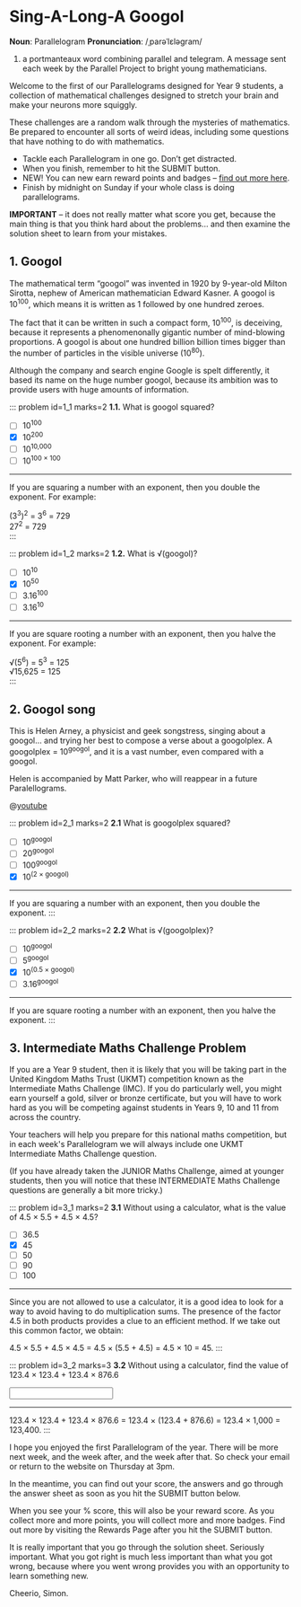 # Sing-A-Long-A Googol

<div class="dictionary">

__Noun__: Parallelogram
__Pronunciation__: /ˌparəˈlɛləɡram/

1. a portmanteaux word combining parallel and telegram. A message sent each
week by the Parallel Project to bright young mathematicians.

</div>

Welcome to the first of our Parallelograms designed for Year 9 students, a collection of mathematical challenges designed to stretch your brain and make your neurons more squiggly.

These challenges are a random walk through the mysteries of mathematics. Be prepared to encounter all sorts of weird ideas, including some questions that have nothing to do with mathematics.

* Tackle each Parallelogram in one go. Don’t get distracted.
* When you finish, remember to hit the SUBMIT button.
*	NEW! You can new earn reward points and badges – [find out more here](/badges).
*	Finish by midnight on Sunday if your whole class is doing parallelograms.

__IMPORTANT__ – it does not really matter what score you get, because the main thing is that you think hard about the problems... and then examine the solution sheet to learn from your mistakes.


## 1. Googol

The mathematical term “googol” was invented in 1920 by 9-year-old Milton Sirotta, nephew of American mathematician Edward Kasner. A googol is 10<sup>100</sup>, which means it is written as 1 followed by one hundred zeroes.

The fact that it can be written in such a compact form, 10<sup>100</sup>, is deceiving, because it represents a phenomenonally gigantic number of mind-blowing proportions. A googol is about one hundred billion billion times bigger than the number of particles in the visible universe (10<sup>80</sup>).

Although the company and search engine Google is spelt differently, it based its name on the huge number googol, because its ambition was to provide users with huge amounts of information.

::: problem id=1_1 marks=2
__1.1.__ What is googol squared?

* [ ] 10<sup>100</sup>
* [x] 10<sup>200</sup>
* [ ] 10<sup>10,000</sup>
* [ ] 10<sup>100 × 100</sup>

---

If you are squaring a number with an exponent, then you double the exponent. For example:

(3<sup>3</sup>)<sup>2</sup> = 3<sup>6</sup> = 729  
27<sup>2</sup> = 729  
:::

::: problem id=1_2 marks=2
__1.2.__ What is √(googol)?

* [ ] 10<sup>10</sup>
* [x] 10<sup>50</sup>
* [ ] 3.16<sup>100</sup>
* [ ] 3.16<sup>10</sup>

---

If you are square rooting a number with an exponent, then you halve the exponent. For example:

√(5<sup>6</sup>) = 5<sup>3</sup> = 125  
√15,625 = 125  
:::


## 2. Googol song

This is Helen Arney, a physicist and geek songstress, singing about a googol… and trying her best to compose a verse about a googolplex. A googolplex = 10<sup>googol</sup>, and it is a vast number, even compared with a googol.

Helen is accompanied by Matt Parker, who will reappear in a future Paralellograms.

@[youtube](5JOAoiX1LHA?rel=0)

::: problem id=2_1 marks=2
__2.1__ What is googolplex squared?

* [ ] 10<sup>googol</sup>
* [ ] 20<sup>googol</sup>
* [ ] 100<sup>googol</sup>
* [x] 10<sup>(2 × googol)</sup>

---

If you are squaring a number with an exponent, then you double the exponent.
:::

::: problem id=2_2 marks=2
__2.2__ What is √(googolplex)?

* [ ] 10<sup>googol</sup>
* [ ] 5<sup>googol</sup>
* [x] 10<sup>(0.5 × googol)</sup>
* [ ] 3.16<sup>googol</sup>

---

If you are square rooting a number with an exponent, then you halve the exponent.
:::


## 3.	Intermediate Maths Challenge Problem

If you are a Year 9 student, then it is likely that you will be taking part in the United Kingdom Maths Trust (UKMT) competition known as the Intermediate Maths Challenge (IMC). If you do particularly well, you might earn yourself a gold, silver or bronze certificate, but you will have to work hard as you will be competing against students in Years 9, 10 and 11 from across the country.

Your teachers will help you prepare for this national maths competition, but in each week's Parallelogram we will always include one UKMT Intermediate Maths Challenge question.

(If you have already taken the JUNIOR Maths Challenge, aimed at younger students, then you will notice that these INTERMEDIATE Maths Challenge questions are generally a bit more tricky.)

::: problem id=3_1 marks=2
__3.1__ Without using a calculator, what is the value of 4.5 × 5.5 + 4.5 × 4.5?

* [ ] 36.5
* [x] 45
* [ ] 50
* [ ] 90
* [ ] 100

---

Since you are not allowed to use a calculator, it is a good idea to look for a way to avoid having to do multiplication sums. The presence of the factor 4.5 in both products provides a clue to an efficient method. If we take out this common factor, we obtain:

4.5 × 5.5 + 4.5 × 4.5 = 4.5 × (5.5 + 4.5) = 4.5 × 10 = 45.
:::

::: problem id=3_2 marks=3
__3.2__ Without using a calculator, find the value of 123.4 × 123.4 + 123.4 × 876.6

<input type="text" solution="123,400"/>  

---

123.4 × 123.4 + 123.4 × 876.6 = 123.4 × (123.4 + 876.6) = 123.4 × 1,000 = 123,400.
:::


I hope you enjoyed the first Parallelogram of the year. There will be more next week, and the week after, and the week after that. So check your email or return to the website on Thursday at 3pm.

In the meantime, you can find out your score, the answers and go through the answer sheet as soon as you hit the SUBMIT button below.

When you see your % score, this will also be your reward score. As you collect more and more points, you will collect more and more badges. Find out more by visiting the Rewards Page after you hit the SUBMIT button.

It is really important that you go through the solution sheet. Seriously important. What you got right is much less important than what you got wrong, because where you went wrong provides you with an opportunity to learn something new.

Cheerio,
Simon.
